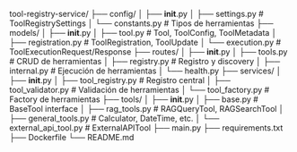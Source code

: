 tool-registry-service/
├── config/
│   ├── __init__.py
│   ├── settings.py              # ToolRegistrySettings
│   └── constants.py             # Tipos de herramientas
├── models/
│   ├── __init__.py
│   ├── tool.py                  # Tool, ToolConfig, ToolMetadata
│   ├── registration.py          # ToolRegistration, ToolUpdate
│   └── execution.py             # ToolExecutionRequest/Response
├── routes/
│   ├── __init__.py
│   ├── tools.py                 # CRUD de herramientas
│   ├── registry.py              # Registro y discovery
│   ├── internal.py              # Ejecución de herramientas
│   └── health.py
├── services/
│   ├── __init__.py
│   ├── tool_registry.py         # Registro central
│   ├── tool_validator.py        # Validación de herramientas
│   └── tool_factory.py          # Factory de herramientas
├── tools/
│   ├── __init__.py
│   ├── base.py                  # BaseTool interface
│   ├── rag_tools.py             # RAGQueryTool, RAGSearchTool
│   ├── general_tools.py         # Calculator, DateTime, etc.
│   └── external_api_tool.py     # ExternalAPITool
├── main.py
├── requirements.txt
├── Dockerfile
└── README.md